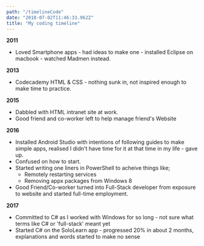 ```yaml
---
path: "/timelineCode"
date: "2018-07-02T11:46:33.962Z"
title: "My coding timeline"
---
```


**2011**
- Loved Smartphone apps - had ideas to make one - installed Eclipse on macbook - watched Madmen instead.

**2013**
- Codecademy HTML & CSS - nothing sunk in, not inspired enough to make time to practice.

**2015** 
- Dabbled with HTML intranet site at work.
- Good friend and co-worker left to help manage friend's Website

**2016** 
- Installed Android Studio with intentions of following guides to make simple apps, realised I didn't have time for it at that time in my life - gave up.
- Confused on how to start.
- Started writing one liners in PowerShell to acheive things like;
    - Remotely restarting services
    - Removing appx packages from Windows 8
- Good Friend/Co-worker turned into Full-Stack developer from exposure to website and started full-time employment.

**2017**
- Committed to C# as I worked with Windows for so long - not sure what terms like C# or 'full-stack' meant yet
- Started C# on the SoloLearn app - progressed 20% in about 2 months, explanations and words started to make no sense

